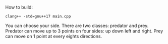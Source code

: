 How to build: <br />
```
clang++ -std=gnu++17 main.cpp
```
You can choose your side. There are two classes: predator and prey. Predator can move up to 3 points on four sides: up down left and right. Prey can move on 1 point at every eights directions.
